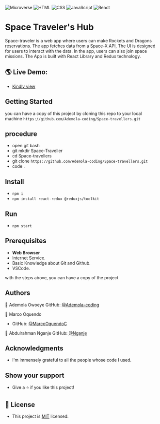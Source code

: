 ![Microverse](https://img.shields.io/badge/Microverse-blueviolet) ![HTML](https://img.shields.io/badge/-HTML-orange) ![CSS](https://img.shields.io/badge/-CSS-blue) ![JavaScript](https://img.shields.io/badge/-JavaScript-yellow) ![React](https://img.shields.io/badge/-React-61DAFB?style=flat-square&logo=react&logoColor=ffffff)

# Space Traveler's Hub
Space-traveler is a web app where users can make Rockets and Dragons reservations. The app fetches data from a Space-X API, The UI is designed for users to interact with the data. In the app, users can also join space missions. The App is built with React Library and Redux technology.


## 🌎 Live Demo:
- [Kindly view](https://boisterous-pony-23a86f.netlify.app/)

## Getting Started

you can have a copy of this project by cloning this repo to your local machine
`https://github.com/Ademola-coding/Space-travellers.git`

## procedure
- open git bash
- git mkdir Space-Traveller
- cd Space-travellers
- git clone ` https://github.com/Ademola-coding/Space-travellers.git `
- code .

## Install
 
 - `npm i`
 - `npm install react-redux @reduxjs/toolkit`
 
## Run
 - `npm start`

## Prerequisites

- **Web Browser**
- Internet Service. 
- Basic Knowledge about Git and Github.
- VSCode.

with the steps above, you can have a copy of the project 

## Authors

 👤 Ademola Owoeye
GitHub: [@Ademola-coding](https://github.com/Ademola-coding)

 👤 Marco Oquendo
- GitHub: [@MarcoOquendoC](https://github.com/MarcoOquendoC)

 👤 Abdulrahman Nganje
GitHub: [@Nganje](https://github.com/asnganje)

## Acknowledgments

- I'm immensely grateful to all the people whose code I used.

## Show your support
- Give a ⭐️ if you like this project!

## 📝 License
- This project is [MIT](./LICENSE) licensed.
